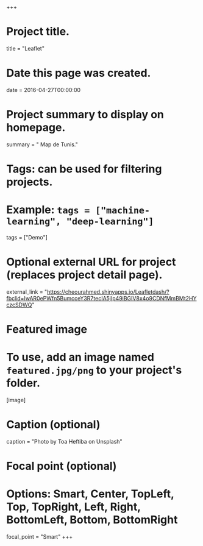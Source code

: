 +++
# Project title.
title = "Leaflet"

# Date this page was created.
date = 2016-04-27T00:00:00

# Project summary to display on homepage.
summary = " Map de Tunis."

# Tags: can be used for filtering projects.
# Example: `tags = ["machine-learning", "deep-learning"]`
tags = ["Demo"]

# Optional external URL for project (replaces project detail page).
external_link = "https://cheourahmed.shinyapps.io/Leafletdash/?fbclid=IwAR0ePWfn5BumcceY3R7tecIA5jIp49iBGIV8x4o9CDNfMmBMt2HYczcSDWQ"

# Featured image
# To use, add an image named `featured.jpg/png` to your project's folder. 
[image]
  # Caption (optional)
  caption = "Photo by Toa Heftiba on Unsplash"

  # Focal point (optional)
  # Options: Smart, Center, TopLeft, Top, TopRight, Left, Right, BottomLeft, Bottom, BottomRight
  focal_point = "Smart"
+++
